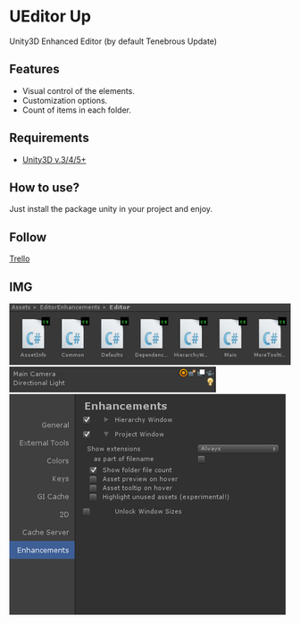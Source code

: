 UEditor Up
==================
Unity3D Enhanced Editor (by default Tenebrous Update)

## Features

* Visual control of the elements.
* Customization options.
* Count of items in each folder.

## Requirements
*	[Unity3D v.3/4/5+](https://unity3d.com)

## How to use?
Just install the package unity in your project and enjoy.

##	Follow
[Trello](https://trello.com/b/vq7xiqnT)

## IMG

![preview1](https://github.com/lPinchol/UEditor-Up/blob/master/Resources/img/01.png)
![preview2](https://github.com/lPinchol/UEditor-Up/blob/master/Resources/img/02.png)
![preview3](https://github.com/lPinchol/UEditor-Up/blob/master/Resources/img/03.png)